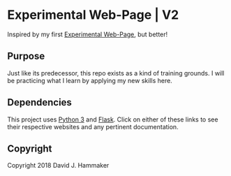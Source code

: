 # Experimental Web-Page | V2
Inspired by my first [Experimental Web-Page](https://github.com/davidhammaker/Experimental_Webpage), but better!

## Purpose
Just like its predecessor, this repo exists as a kind of training grounds. I will be practicing what I learn by applying my new skills here.

## Dependencies
This project uses [Python 3](https://www.python.org/) and [Flask](http://flask.pocoo.org/). Click on either of these links to see their respective websites and any pertinent documentation.

## Copyright

Copyright 2018 David J. Hammaker
